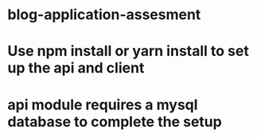 # blog-application-assesment

# Use npm install or yarn install to set up the api and client

# api module requires a mysql database to complete the setup
